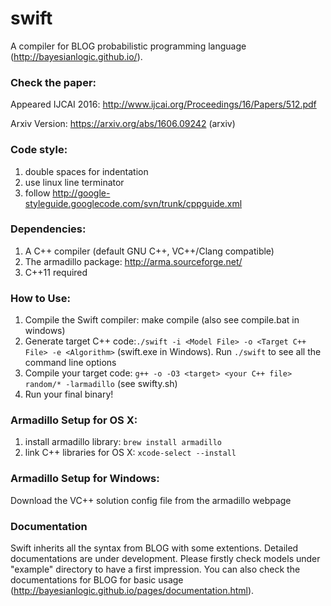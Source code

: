 # swift
A compiler for BLOG probabilistic programming language (http://bayesianlogic.github.io/).

### Check the paper: 
Appeared IJCAI 2016: http://www.ijcai.org/Proceedings/16/Papers/512.pdf

Arxiv Version: https://arxiv.org/abs/1606.09242 (arxiv)

### Code style:

1.  double spaces for indentation
2.  use linux line terminator
3.  follow http://google-styleguide.googlecode.com/svn/trunk/cppguide.xml

### Dependencies:
1. A C++ compiler (default GNU C++, VC++/Clang compatible)
2. The armadillo package: http://arma.sourceforge.net/
3. C++11 required

### How to Use:
1. Compile the Swift compiler: make compile (also see compile.bat in windows)
2. Generate target C++ code:```./swift -i <Model File> -o <Target C++ File> -e <Algorithm>``` (swift.exe in Windows). Run ```./swift``` to see all the command line options
3. Compile your target code: ```g++ -o -O3 <target> <your C++ file> random/* -larmadillo``` (see swifty.sh)
4. Run your final binary!

### Armadillo Setup for OS X:
1. install armadillo library: ```brew install armadillo```
2. link C++ libraries for OS X: ```xcode-select --install```

### Armadillo Setup for Windows:
Download the VC++ solution config file from the armadillo webpage

### Documentation
Swift inherits all the syntax from BLOG with some extentions. Detailed documentations are under development. Please firstly check models under "example" directory to have a first impression. You can also check the documentations for BLOG for basic usage (http://bayesianlogic.github.io/pages/documentation.html).
